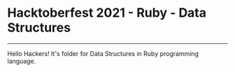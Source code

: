 # Hacktoberfest 2021 - Ruby - Data Structures
___
Hello Hackers! It's folder for Data Structures in Ruby programming language.